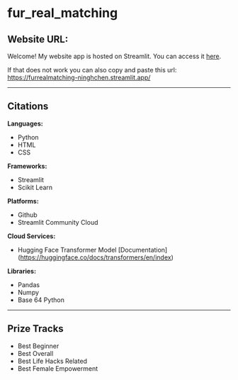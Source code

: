 # fur_real_matching

## Website URL:
Welcome! My website app is hosted on Streamlit.
You can access it [here](https://furrealmatching-ninghchen.streamlit.app/).

If that does not work you can also copy and paste this url: https://furrealmatching-ninghchen.streamlit.app/

---
## Citations
**Languages:**
- Python
- HTML
- CSS

**Frameworks:**
- Streamlit
- Scikit Learn

**Platforms:**
- Github
- Streamlit Community Cloud

**Cloud Services:**
- Hugging Face Transformer Model [Documentation] (https://huggingface.co/docs/transformers/en/index)

**Libraries:**
- Pandas
- Numpy
- Base 64 Python
---
## Prize Tracks
- Best Beginner
- Best Overall
- Best Life Hacks Related
- Best Female Empowerment
